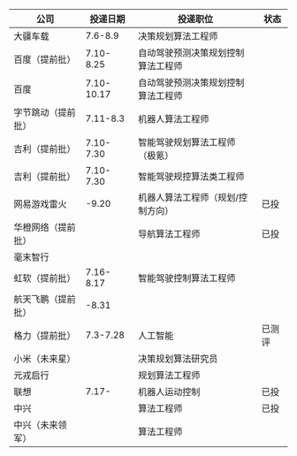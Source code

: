 | 公司               | 投递日期   | 投递职位                           | 状态 |
| ------------------ | ---------- | ---------------------------------- | ---- |
| 大疆车载           | 7.6-8.9    | 决策规划算法工程师                 |      |
| 百度（提前批）     | 7.10-8.25  | 自动驾驶预测决策规划控制算法工程师 |      |
| 百度               | 7.10-10.17 | 自动驾驶预测决策规划控制算法工程师 |      |
| 字节跳动（提前批） | 7.11-8.3   | 机器人算法工程师                   |      |
| 吉利（提前批）     | 7.10-7.30  | 智能驾驶规划算法工程师（极氪）     |      |
| 吉利（提前批）     | 7.10-7.30  | 智能驾驶规控算法类工程师           |      |
| 网易游戏雷火       | -9.20      | 机器人算法工程师（规划/控制方向）  | 已投 |
| 华橙网络（提前批） |            | 导航算法工程师                     | 已投 |
| 毫末智行           |            |                                    |      |
| 虹软（提前批）     | 7.16-8.17  | 智能驾驶控制算法工程师             |      |
| 航天飞鹏（提前批） | -8.31      |                                    |      |
| 格力（提前批）     | 7.3-7.28   | 人工智能                           | 已测评 |
| 小米（未来星）     |            | 决策规划算法研究员                 |      |
| 元戎启行           |            | 规划算法工程师                     |      |
| 联想               | 7.17-      | 机器人运动控制                     | 已投 | 
| 中兴               |            | 算法工程师                         | 已投 |
| 中兴（未来领军）   |            | 算法工程师                         |      |
